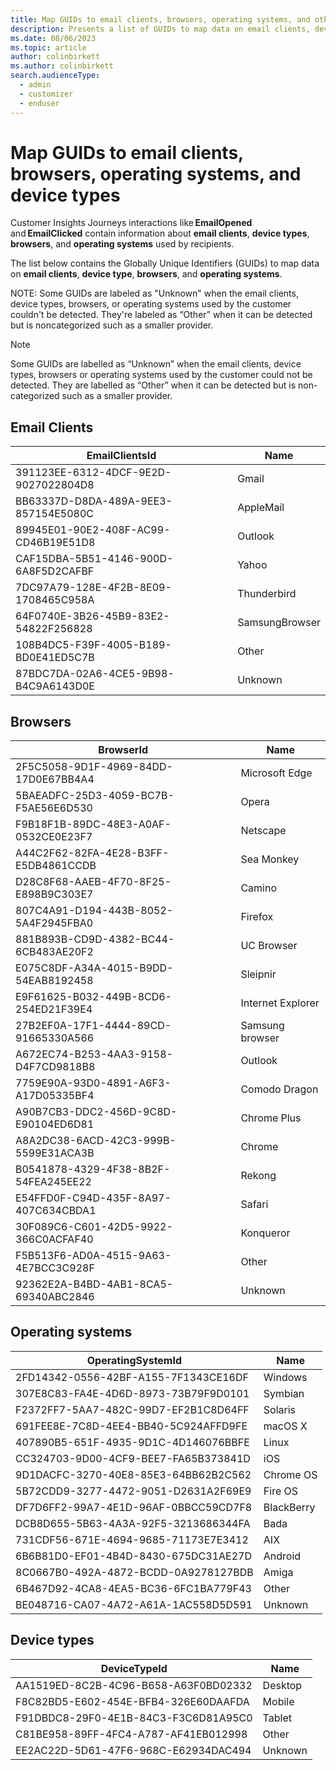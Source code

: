 ```yaml
---
title: Map GUIDs to email clients, browsers, operating systems, and other device types
description: Presents a list of GUIDs to map data on email clients, device type, browsers, and operating systems in Dynamics 365 Customer Insights - Journeys.
ms.date: 08/06/2023
ms.topic: article
author: colinbirkett
ms.author: colinbirkett
search.audienceType: 
  - admin
  - customizer
  - enduser
---
```


# Map GUIDs to email clients, browsers, operating systems, and device types

Customer Insights Journeys interactions like **EmailOpened** and **EmailClicked** contain information about **email clients**, **device types**, **browsers**, and **operating systems** used by recipients.

The list below contains the Globally Unique Identifiers (GUIDs) to map data on **email clients**, **device type**, **browsers**, and **operating systems**.

NOTE: Some GUIDs are labeled as "Unknown" when the email clients, device types, browsers, or operating systems used by the customer couldn't be detected. They're labeled as “Other” when it can be detected but is noncategorized such as a smaller provider.

> [!NOTE]
> Some GUIDs are labelled as “Unknown” when the email clients, device types, browsers or operating systems used by the customer could not be detected. They are labelled as “Other” when it can be detected but is non-categorized such as a smaller provider.

## Email Clients

| EmailClientsId    | Name      |
| ------------- | ------------- |
| 391123EE-6312-4DCF-9E2D-9027022804D8 | Gmail |
| BB63337D-D8DA-489A-9EE3-857154E5080C | AppleMail |
| 89945E01-90E2-408F-AC99-CD46B19E51D8 | Outlook |
| CAF15DBA-5B51-4146-900D-6A8F5D2CAFBF | Yahoo |
| 7DC97A79-128E-4F2B-8E09-1708465C958A | Thunderbird |
| 64F0740E-3B26-45B9-83E2-54822F256828 | SamsungBrowser |
| 108B4DC5-F39F-4005-B189-BD0E41ED5C7B | Other |
| 87BDC7DA-02A6-4CE5-9B98-B4C9A6143D0E | Unknown |

## Browsers

| BrowserId     | Name     |
| ------------- | ------------- |
| 2F5C5058-9D1F-4969-84DD-17D0E67BB4A4 | Microsoft Edge |
| 5BAEADFC-25D3-4059-BC7B-F5AE56E6D530 | Opera |
| F9B18F1B-89DC-48E3-A0AF-0532CE0E23F7 | Netscape |
| A44C2F62-82FA-4E28-B3FF-E5DB4861CCDB | Sea Monkey |
| D28C8F68-AAEB-4F70-8F25-E898B9C303E7 | Camino |
| 807C4A91-D194-443B-8052-5A4F2945FBA0 | Firefox |
| 881B893B-CD9D-4382-BC44-6CB483AE20F2 | UC Browser |
| E075C8DF-A34A-4015-B9DD-54EAB8192458 | Sleipnir |
| E9F61625-B032-449B-8CD6-254ED21F39E4 | Internet Explorer |
| 27B2EF0A-17F1-4444-89CD-91665330A566 | Samsung browser |
| A672EC74-B253-4AA3-9158-D4F7CD9818B8 | Outlook |
| 7759E90A-93D0-4891-A6F3-A17D05335BF4 | Comodo Dragon |
| A90B7CB3-DDC2-456D-9C8D-E90104ED6D81 | Chrome Plus |
| A8A2DC38-6ACD-42C3-999B-5599E31ACA3B | Chrome |
| B0541878-4329-4F38-8B2F-54FEA245EE22 | Rekong |
| E54FFD0F-C94D-435F-8A97-407C634CBDA1 | Safari |
| 30F089C6-C601-42D5-9922-366C0ACFAF40 | Konqueror |
| F5B513F6-AD0A-4515-9A63-4E7BCC3C928F | Other |
| 92362E2A-B4BD-4AB1-8CA5-69340ABC2846 | Unknown |

## Operating systems

| OperatingSystemId     | Name      |
| ------------- | ------------- |
| 2FD14342-0556-42BF-A155-7F1343CE16DF | Windows |
| 307E8C83-FA4E-4D6D-8973-73B79F9D0101 | Symbian |
| F2372FF7-5AA7-482C-99D7-EF2B1C8D64FF | Solaris |
| 691FEE8E-7C8D-4EE4-BB40-5C924AFFD9FE | macOS X |
| 407890B5-651F-4935-9D1C-4D146076BBFE | Linux |
| CC324703-9D00-4CF9-BEE7-FA65B373841D | iOS |
| 9D1DACFC-3270-40E8-85E3-64BB62B2C562 | Chrome OS |
| 5B72CDD9-3277-4472-9051-D2631A2F69E9 | Fire OS |
| DF7D6FF2-99A7-4E1D-96AF-0BBCC59CD7F8 | BlackBerry |
| DCB8D655-5B63-4A3A-92F5-3213686344FA | Bada |
| 731CDF56-671E-4694-9685-71173E7E3412 | AIX |
| 6B6B81D0-EF01-4B4D-8430-675DC31AE27D | Android |
| 8C0667B0-492A-4872-BCDD-0A9278127BDB | Amiga |
| 6B467D92-4CA8-4EA5-BC36-6FC1BA779F43 | Other |
| BE048716-CA07-4A72-A61A-1AC558D5D591 | Unknown |

## Device types

| DeviceTypeId      | Name    |
| ------------- | ------------- |
| AA1519ED-8C2B-4C96-B658-A63F0BD02332 | Desktop |
| F8C82BD5-E602-454E-BFB4-326E60DAAFDA | Mobile |
| F91DBDC8-29F0-4E1B-84C3-F3C6D81A95C0 | Tablet |
| C81BE958-89FF-4FC4-A787-AF41EB012998 | Other |
| EE2AC22D-5D61-47F6-968C-E62934DAC494 | Unknown |
